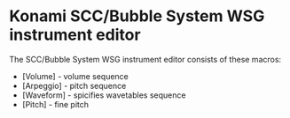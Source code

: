 # Konami SCC/Bubble System WSG instrument editor

The SCC/Bubble System WSG instrument editor consists of these macros:

- [Volume] - volume sequence
- [Arpeggio] - pitch sequence
- [Waveform] - spicifies wavetables sequence
- [Pitch] - fine pitch
